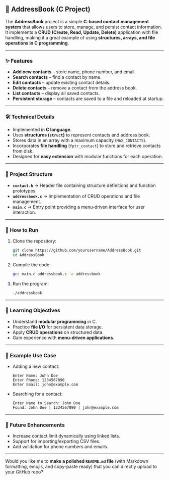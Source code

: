 ## 📖 AddressBook (C Project)

The **AddressBook** project is a simple **C-based contact management system** that allows users to store, manage, and persist contact information. It implements a **CRUD (Create, Read, Update, Delete)** application with file handling, making it a great example of using **structures, arrays, and file operations in C programming**.

---

### ✨ Features

* **Add new contacts** – store name, phone number, and email.
* **Search contacts** – find a contact by name.
* **Edit contacts** – update existing contact details.
* **Delete contacts** – remove a contact from the address book.
* **List contacts** – display all saved contacts.
* **Persistent storage** – contacts are saved to a file and reloaded at startup.

---

### 🛠️ Technical Details

* Implemented in **C language**.
* Uses **structures (`struct`)** to represent contacts and address book.
* Stores data in an array with a maximum capacity (`MAX_CONTACTS`).
* Incorporates **file handling** (`fptr_contact`) to store and retrieve contacts from disk.
* Designed for **easy extension** with modular functions for each operation.

---

### 📂 Project Structure

* **`contact.h`** → Header file containing structure definitions and function prototypes.
* **`addressbook.c`** → Implementation of CRUD operations and file management.
* **`main.c`** → Entry point providing a menu-driven interface for user interaction.

---

### 🚀 How to Run

1. Clone the repository:

   ```bash
   git clone https://github.com/yourusername/AddressBook.git
   cd AddressBook
   ```
2. Compile the code:

   ```bash
   gcc main.c addressbook.c -o addressbook
   ```
3. Run the program:

   ```bash
   ./addressbook
   ```

---

### 🎯 Learning Objectives

* Understand **modular programming** in C.
* Practice **file I/O** for persistent data storage.
* Apply **CRUD operations** on structured data.
* Gain experience with **menu-driven applications**.

---

### 📌 Example Use Case

* Adding a new contact:

  ```
  Enter Name: John Doe
  Enter Phone: 1234567890
  Enter Email: john@example.com
  ```
* Searching for a contact:

  ```
  Enter Name to Search: John Doe
  Found: John Doe | 1234567890 | john@example.com
  ```

---

### 🔮 Future Enhancements

* Increase contact limit dynamically using linked lists.
* Support for importing/exporting CSV files.
* Add validation for phone numbers and emails.

---

Would you like me to **make a polished `README.md` file** (with Markdown formatting, emojis, and copy-paste ready) that you can directly upload to your GitHub repo?

